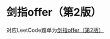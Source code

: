 # 剑指offer（第2版）

对应LeetCode题单为[剑指offer（第2版）](https://leetcode.cn/problemset/all/?page=1&listId=xb9nqhhg)
